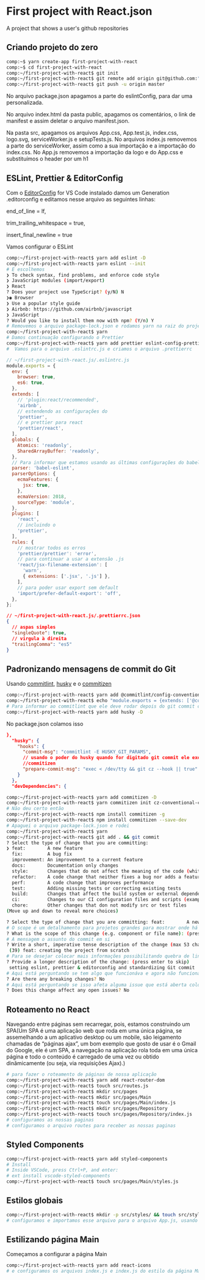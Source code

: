 # First project with React.json
A project that shows a user's github repositories

## Criando projeto do zero
```zsh
comp:~$ yarn create-app first-project-with-react
comp:~$ cd first-project-with-react
comp:~/first-project-with-react$ git init
comp:~/first-project-with-react$ git remote add origin git@github.com:"perfil"/first-project-with-react.js.git
comp:~/first-project-with-react$ git push -u origin master
```
No arquivo package.json apagamos a parte do eslintConfig, para dar uma personalizada.

No arquivo index.html da pasta public, apagamos os comentários, o link de manifest e assim deletar o arquivo manifest.json.

Na pasta src, apagamos os arquivos App.css, App.test.js, index.css,
logo.svg, serviceWorker.js e setupTests.js. No arquivos index.js removemos a parte do serviceWorker, assim como a sua importação e a importação do index.css. No App.js removemos a importação da logo e do App.css e substituímos o header por um h1

## ESLint, Prettier & EditorConfig
Com o [EditorConfig](https://marketplace.visualstudio.com/items?itemName=EditorConfig.EditorConfig) for VS Code instalado damos um Generation .editorconfig e editamos nesse arquivo as seguintes linhas:

 end_of_line = lf,

 trim_trailing_whitespace = true,

 insert_final_newline = true

 Vamos configurar o ESLint
```bash
comp:~/first-project-with-react$ yarn add eslint -D
comp:~/first-project-with-react$ yarn eslint --init
# E escolhemos
❯ To check syntax, find problems, and enforce code style
❯ JavaScript modules (import/export)
❯ React
? Does your project use TypeScript? (y/N) N
❯◉ Browser
❯ Use a popular style guide
❯ Airbnb: https://github.com/airbnb/javascript
❯ JavaScript
? Would you like to install them now with npm? (Y/n) Y
# Removemos o arquivo package-lock.json e rodamos yarn na raiz do projeto
comp:~/first-project-with-react$ yarn
# Damos continuação configurando o Prettier
comp:~/first-project-with-react$ yarn add prettier eslint-config-prettier eslint-plugin-prettier babel-eslint -D
#  Vamos para o arquivo .eslintrc.js e criamos o arquivo .prettierrc
```
```js
// ~/first-project-with-react.js/.eslintrc.js
module.exports = {
  env: {
    browser: true,
    es6: true,
  },
  extends: [
    // 'plugin:react/recommended',
    'airbnb',
    // estendendo as configurações do
    'prettier',
    // e prettier para react
    'prettier/react',
  ],
  globals: {
    Atomics: 'readonly',
    SharedArrayBuffer: 'readonly',
  },
  // Para informar que estamos usando as últimas configurações do babel
  parser: 'babel-eslint',
  parserOptions: {
    ecmaFeatures: {
      jsx: true,
    },
    ecmaVersion: 2018,
    sourceType: 'module',
  },
  plugins: [
    'react',
    // incluindo o
    'prettier',
  ],
  rules: {
    // mostrar todos os erros
    'prettier/prettier': 'error',
    // para continuar a usar a extensão .js
    'react/jsx-filename-extension': [
      'warn',
      { extensions: ['.jsx', '.js'] },
    ],
    // para poder usar export sem default
    'import/prefer-default-export': 'off',
  },
};
```

```json
// ~/first-project-with-react.js/.prettierrc.json
{
  // aspas simples
  "singleQuote": true,
  // virgula à direita
  "trailingComma": "es5"
}
```

## Padronizando mensagens de commit do Git
Usando [commitlint](https://github.com/conventional-changelog/commitlint), [husky](https://github.com/typicode/husky) e o [commitizen](https://github.com/commitizen/cz-cli)
```bash
comp:~/first-project-with-react$ yarn add @commitlint/config-conventional @commitlint/cli -D
comp:~/first-project-with-react$ echo "module.exports = {extends: ['@commitlint/config-conventional']}" > commitlint.config.js
# Para informar ao commitlint que ele deve rodar depois do git commit colocando uma commit message dentro dele
comp:~/first-project-with-react$ yarn add husky -D
```
No package.json colamos isso
```json
},
  "husky": {
    "hooks": {
      "commit-msg": "commitlint -E HUSKY_GIT_PARAMS",
      // usando o poder do husky quando for digitado git commit ele executa o
      //commitizen
      "prepare-commit-msg": "exec < /dev/tty && git cz --hook || true"
    }
  },
  "devDependencies": {
```

```bash
comp:~/first-project-with-react$ yarn add commitizen -D
comp:~/first-project-with-react$ yarn commitizen init cz-conventional-changelog --yarn --dev --exact
# Não deu certo então
comp:~/first-project-with-react$ npm install commitizen -g
comp:~/first-project-with-react$ npm install commitizen --save-dev
# Apaguei o arquivo package-lock.json e rodei
comp:~/first-project-with-react$ yarn
comp:~/first-project-with-react$ git add . && git commit
? Select the type of change that you are committing:
❯ feat:        A new feature
  fix:         A bug fix
  improvement: An improvement to a current feature
  docs:        Documentation only changes
  style:       Changes that do not affect the meaning of the code (white-space, formatting, missing semi-colons, etc)
  refactor:    A code change that neither fixes a bug nor adds a feature
  perf:        A code change that improves performance
  test:        Adding missing tests or correcting existing tests
  build:       Changes that affect the build system or external dependencies (example scopes: gulp, broccoli, npm)
  ci:          Changes to our CI configuration files and scripts (example scopes: Travis, Circle, BrowserStack, SauceLabs)
  chore:       Other changes that don not modify src or test files
(Move up and down to reveal more choices)

? Select the type of change that you are committing: feat:        A new feature
# O scope é um detalhamento para projetos grandes para mostrar onde há mudanças
? What is the scope of this change (e.g. component or file name): (press enter to skip) atualizando
# A mensagem o assunto do commit em si
? Write a short, imperative tense description of the change (max 53 chars):
 (39) feat: creating the project from scratch
# Para se desejar colocar mais informações possibilitando quebra de linha \n
? Provide a longer description of the change: (press enter to skip)
 setting eslint, prettier & editorconfig and standardizing Git commit
# Aqui está perguntando se tem algo que funcionáva e agora não funciona mais
? Are there any breaking changes? No
# Aqui está perguntando se isso afeta alguma issue que está aberta colocando essa informação as issue são fechadas automaticamente
? Does this change affect any open issues? No
```
## Roteamento no React

Navegando entre páginas sem recarregar, pois, estamos construindo um SPA(Um SPA é uma aplicação web que roda em uma única página, se assemelhando a um aplicativo desktop ou um mobile, são leigamento chamadas de “páginas ajax”, um bom exemplo que gosto de usar é o Gmail do Google, ele é um SPA, a navegação na aplicação rola toda em uma única página e todo o conteúdo é carregado de uma vez ou obtido dinâmicamente (ou seja, via requisições Ajax).)
```bash
# para fazer o roteamento de páginas de nossa aplicação
comp:~/first-project-with-react$ yarn add react-router-dom
comp:~/first-project-with-react$ touch src/routes.js
comp:~/first-project-with-react$ mkdir src/pages
comp:~/first-project-with-react$ mkdir src/pages/Main
comp:~/first-project-with-react$ touch src/pages/Main/index.js
comp:~/first-project-with-react$ mkdir src/pages/Repository
comp:~/first-project-with-react$ touch src/pages/Repository/index.js
# configuramos as nossas paginas
# configuramos o arquivo routes para receber as nossas paginas
```
## Styled Components
```bash
comp:~/first-project-with-react$ yarn add styled-components
# Install
# Inside VSCode, press Ctrl+P, and enter:
# ext install vscode-styled-components
comp:~/first-project-with-react$ touch src/pages/Main/styles.js
```
## Estilos globais
```bash
comp:~/first-project-with-react$ mkdir -p src/styles/ && touch src/styles/global.js
# configuramos e importamos esse arquivo para o arquivo App.js, usando fragment para colocar junto do outro componente
```
## Estilizando página Main
Começamos a configurar a página Main
```bash
comp:~/first-project-with-react$ yarn add react-icons
# e configuramos os arquivos index.js e index.js do estilo da página Main
```
